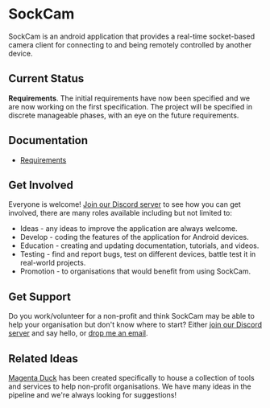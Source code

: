 SockCam
=======

SockCam is an android application that provides a real-time socket-based camera client for connecting to and being remotely controlled by another device.

## Current Status

**Requirements**.  The initial requirements have now been specified and we are now working on the first specification.  The project will be specified in discrete manageable phases, with an eye on the future requirements.

## Documentation

* [Requirements](doc/requirements.md)

## Get Involved

Everyone is welcome!  [Join our Discord server](https://discord.gg/JEsXfZPQUS) to see how you can get involved, there are many roles available including but not limited to:

* Ideas - any ideas to improve the application are always welcome.
* Develop - coding the features of the application for Android devices.
* Education - creating and updating documentation, tutorials, and videos.
* Testing - find and report bugs, test on different devices, battle test it in real-world projects.
* Promotion - to organisations that would benefit from using SockCam.

## Get Support

Do you work/volunteer for a non-profit and think SockCam may be able to help your organisation but don't know where to start?  Either [join our Discord server](https://discord.gg/JEsXfZPQUS) and say hello, or [drop me an email](mailto:andy@freeborough.com).

## Related Ideas

[Magenta Duck](https://github.com/Magenta-Duck) has been created specifically to house a collection of tools and services to help non-profit organisations.  We have many ideas in the pipeline and we're always looking for suggestions!